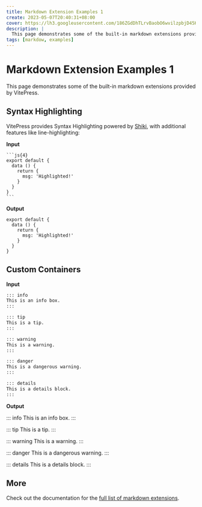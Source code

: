 ```yaml
---
title: Markdown Extension Examples 1
create: 2023-05-07T20:40:31+08:00
cover: https://lh3.googleusercontent.com/186ZGdDhTLrvBaobO6wvilzpbjD45K7I9ifjwvk9Qt2HetzkWX0W5BN3Vi0tMYKDQPa11rbghe1m1syRvVbZhkZDajHhxQNc9B_pcCBrVVGvMEOZc-k=w2400-rj
description: |
  This page demonstrates some of the built-in markdown extensions provided by VitePress.
tags: [markdow, examples]
---
```


# Markdown Extension Examples 1

This page demonstrates some of the built-in markdown extensions provided by VitePress.

## Syntax Highlighting

VitePress provides Syntax Highlighting powered by [Shiki](https://github.com/shikijs/shiki), with additional features like line-highlighting:

**Input**

````
```js{4}
export default {
  data () {
    return {
      msg: 'Highlighted!'
    }
  }
}
```
````

**Output**

```js{4}
export default {
  data () {
    return {
      msg: 'Highlighted!'
    }
  }
}
```

## Custom Containers

**Input**

```md
::: info
This is an info box.
:::

::: tip
This is a tip.
:::

::: warning
This is a warning.
:::

::: danger
This is a dangerous warning.
:::

::: details
This is a details block.
:::
```

**Output**

::: info
This is an info box.
:::

::: tip
This is a tip.
:::

::: warning
This is a warning.
:::

::: danger
This is a dangerous warning.
:::

::: details
This is a details block.
:::

## More

Check out the documentation for the [full list of markdown extensions](https://vitepress.dev/guide/markdown).
